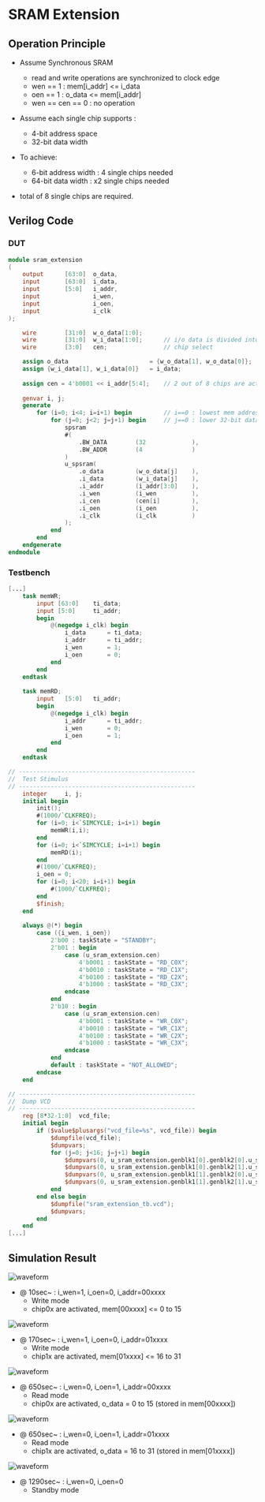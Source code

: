 # SRAM Extension
## Operation Principle
- Assume Synchronous SRAM
    - read and write operations are synchronized to clock edge
    - wen == 1 : mem[i_addr] <= i_data
    - oen == 1 : o_data <= mem[i_addr]
    - wen == cen == 0 : no operation

- Assume each single chip supports :
    - 4-bit address space
    - 32-bit data width

- To achieve:
    - 6-bit address width : 4 single chips needed
    - 64-bit data width : x2 single chips needed

- total of 8 single chips are required.
        
## Verilog Code
### DUT
```Verilog
module sram_extension
(
    output      [63:0]  o_data,
    input       [63:0]  i_data,
    input       [5:0]   i_addr,
    input               i_wen,
    input               i_oen,
    input               i_clk
);

    wire        [31:0]  w_o_data[1:0];  
    wire        [31:0]  w_i_data[1:0];      // i/o data is divided into 2 parts
    wire        [3:0]   cen;                // chip select

    assign o_data                       = {w_o_data[1], w_o_data[0]};
    assign {w_i_data[1], w_i_data[0]}   = i_data;
    
    assign cen = 4'b0001 << i_addr[5:4];    // 2 out of 8 chips are activated for each case
    
    genvar i, j;
    generate 
        for (i=0; i<4; i=i+1) begin         // i==0 : lowest mem addresses, i==3 : highest mem addresses
            for (j=0; j<2; j=j+1) begin     // j==0 : lower 32-bit data, j==1 : upper 32-bit data
                spsram
                #(
                    .BW_DATA        (32             ),
                    .BW_ADDR        (4              )
                )
                u_spsram(
                    .o_data         (w_o_data[j]    ),
                    .i_data         (w_i_data[j]    ),
                    .i_addr         (i_addr[3:0]    ),
                    .i_wen          (i_wen          ),
                    .i_cen          (cen[i]         ),
                    .i_oen          (i_oen          ),
                    .i_clk          (i_clk          )
                );
            end
        end
    endgenerate
endmodule
```

### Testbench
```Verilog
[...]
    task memWR;
        input [63:0]    ti_data;
        input [5:0]     ti_addr;
        begin
            @(negedge i_clk) begin
                i_data      = ti_data;
                i_addr      = ti_addr;
                i_wen       = 1;
                i_oen       = 0;
            end
        end
    endtask
    
    task memRD;
        input   [5:0]   ti_addr;
        begin
            @(negedge i_clk) begin
                i_addr      = ti_addr;
                i_wen       = 0;
                i_oen       = 1;
            end
        end
    endtask

// --------------------------------------------------
//  Test Stimulus
// --------------------------------------------------
    integer     i, j;
    initial begin
        init();
        #(1000/`CLKFREQ);
        for (i=0; i<`SIMCYCLE; i=i+1) begin
            memWR(i,i);
        end
        for (i=0; i<`SIMCYCLE; i=i+1) begin
            memRD(i);
        end
        #(1000/`CLKFREQ);
        i_oen = 0;
        for (i=0; i<20; i=i+1) begin
            #(1000/`CLKFREQ);
        end
        $finish;
    end
    
    always @(*) begin
        case ({i_wen, i_oen})
            2'b00 : taskState = "STANDBY";
            2'b01 : begin
                case (u_sram_extension.cen)
                    4'b0001 : taskState = "RD_C0X";
                    4'b0010 : taskState = "RD_C1X";
                    4'b0100 : taskState = "RD_C2X";
                    4'b1000 : taskState = "RD_C3X";
                endcase
            end
            2'b10 : begin
                case (u_sram_extension.cen)
                    4'b0001 : taskState = "WR_C0X";
                    4'b0010 : taskState = "WR_C1X";
                    4'b0100 : taskState = "WR_C2X";
                    4'b1000 : taskState = "WR_C3X";
                endcase
            end
            default : taskState = "NOT_ALLOWED";
        endcase
    end

// --------------------------------------------------
//  Dump VCD
// --------------------------------------------------
    reg [8*32-1:0]  vcd_file;
    initial begin
        if ($value$plusargs("vcd_file=%s", vcd_file)) begin
            $dumpfile(vcd_file);
            $dumpvars;
            for (j=0; j<16; j=j+1) begin
                $dumpvars(0, u_sram_extension.genblk1[0].genblk2[0].u_spsram.mem[j]); // mem of chip0l
                $dumpvars(0, u_sram_extension.genblk1[0].genblk2[1].u_spsram.mem[j]); // mem of chip0h
                $dumpvars(0, u_sram_extension.genblk1[1].genblk2[0].u_spsram.mem[j]); // mem of chip1l
                $dumpvars(0, u_sram_extension.genblk1[1].genblk2[1].u_spsram.mem[j]); // mem of chip1h
            end
        end else begin
            $dumpfile("sram_extension_tb.vcd");
            $dumpvars;
        end
    end
[...]
```

## Simulation Result
![waveform](./waveform/waveform0.png)
- @ 10sec~ : i_wen=1, i_oen=0, i_addr=00xxxx
    - Write mode
    - chip0x are activated, mem[00xxxx] <= 0 to 15

![waveform](./waveform/waveform1.png)
- @ 170sec~ : i_wen=1, i_oen=0, i_addr=01xxxx
    - Write mode
    - chip1x are activated, mem[01xxxx] <= 16 to 31

![waveform](./waveform/waveform2.png)
- @ 650sec~ : i_wen=0, i_oen=1, i_addr=00xxxx
    - Read mode
    - chip0x are activated, o_data = 0 to 15 (stored in mem[00xxxx])

![waveform](./waveform/waveform3.png)
- @ 650sec~ : i_wen=0, i_oen=1, i_addr=01xxxx
    - Read mode
    - chip1x are activated, o_data = 16 to 31 (stored in mem[01xxxx])

![waveform](./waveform/waveform4.png)
- @ 1290sec~ : i_wen=0, i_oen=0
    - Standby mode
